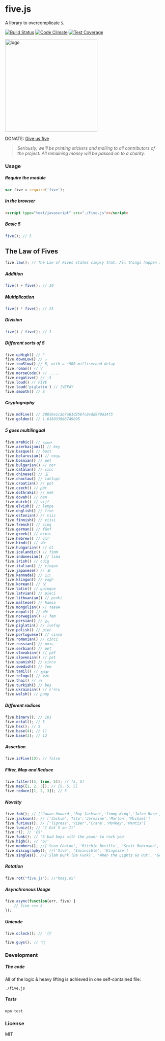 # five.js

A library to overcomplicate `5`.

[![Build Status](https://travis-ci.org/jackdcrawford/five.svg?branch=master)](https://travis-ci.org/jackdcrawford/five)
[![Code Climate](https://codeclimate.com/github/jackdcrawford/five.png)](https://codeclimate.com/github/jackdcrawford/five)
[![Test Coverage](https://codeclimate.com/github/jackdcrawford/five/coverage.png)](https://codeclimate.com/github/jackdcrawford/five)

<img src="https://cldup.com/kwFz0lhg1u.png" width="300" alt="logo" />

DONATE: [Give us five](https://www.paypal.me/fivejs/5/)

> *Seriously, we'll be printing stickers and mailing to all contributors of the project. All remaining money will be passed on to a charity.*

### Usage
##### Require the module
```javascript
var five = require('five');
```

##### In the browser
```html
<script type="text/javascript" src="./five.js"></script>
```

##### Basic 5
```javascript
five(); // 5
```

## The Law of Fives
```javascript
five.law(); // The Law of Fives states simply that: All things happen in fives, or are divisible by or are multiples of five, or are somehow directly or indirectly appropriate to 5. The Law of Fives is never wrong.
```

##### Addition
```javascript
five() + five(); // 10
```

##### Multiplication
```javascript
five() * five(); // 25
```

##### Division
```javascript
five() / five(); // 1
```

##### Different sorts of 5
```javascript
five.upHigh() // ⁵
five.downLow() // ₅
five.tooSlow() // 5, with a ~500 millisecond delay
five.roman() // V
five.morseCode() // .....
five.negative() // -5
five.loud() // FIVE
five.loud('piglatin') // IVEFAY
five.smooth() // S
```

##### Cryptography
```javascript
five.mdFive() // 30056e1cab7a61d256fc8edd970d14f5
five.golden() // 1.618033988749895
```

##### 5 goes multilingual
```javascript
five.arabic() // خمسة
five.azerbaijani() // beş
five.basque() // bost
five.belarusian() // пяць
five.bosnian() // pet
five.bulgarian() // пет
five.catalan() // cinc
five.chinese() // 五
five.choctaw() // tahlapi
five.croatian() // pet
five.czech() // pět
five.dothraki() // mek
five.dovah() // hen
five.dutch() // vijf
five.elvish() // lempe
five.english() // five
five.estonian() // viis
five.finnish() // viisi
five.french() // cinq
five.german() // fünf
five.greek() // πέντε
five.hebrew() // חמש
five.hindi() // पांच
five.hungarian() // öt
five.icelandic() // fimm
five.indonesian() // lima
five.irish() // cúig
five.italian() // cinque
five.japanese() // 五
five.kannada() // ಐದು
five.klingon() // vagh
five.korean() // 오
five.latin() // quinque
five.latvian() // pieci
five.lithuanian() // penki
five.maltese() // ħamsa
five.mongolian() // таван
five.nepali() // पाँच
five.norwegian() // fem
five.persian() // پنج
five.piglatin() // ivefay
five.polish() // pięć
five.portuguese() // cinco
five.romanian() // cinci
five.russian() // пять
five.serbian() // pet
five.slovakian() // päť
five.slovenian() // pet
five.spanish() // cinco
five.swedish() // fem
five.tamil() // ஐந்து
five.telugu() // ఐదు
five.thai() // ห้า
five.turkish() // beş
five.ukrainian() // п’ять
five.welsh() // pump
```

##### Different radices
```javascript
five.binary(); // 101
five.octal(); // 5
five.hex(); // 5
five.base(4); // 11
five.base(3); // 12
```

##### Assertion
```javascript
five.isFive(10); // false
```

##### Filter, Map and Reduce
```javascript
five.filter([5, true, 5]); // [5, 5]
five.map([1, 2, 3]); // [5, 5, 5]
five.reduce([1, 2, 3]); // 5
```

##### Novelty
```javascript
five.fab(); // ['Juwan Howard','Ray Jackson','Jimmy King','Jalen Rose','Chris Webber']
five.jackson(); // ['Jackie','Tito','Jermaine','Marlon','Michael']
five.furious(); // ['Tigress','Viper','Crane','Monkey','Mantis']
five.luniz(); // ‘I Got 5 on It’
five.r(); // '£5'
five.funk(); // '5 bad boys with the power to rock you'
five.high(); // 'o/'
five.members(); //['Sean Conlon', 'Ritchie Neville', 'Scott Robinson', 'Jason \'J\' Brown', 'Abz Love']
five.discography(); //['5ive', 'Invincible', 'Kingsize']
five.singles(); //['Slam Dunk (Da Funk)', 'When the Lights Go Out', 'Got the Feelin\'', 'Everybody Get Up', 'It\'s the Things You Do', 'Until the Time Is Through', 'If Ya Gettin\' Down', 'Keep On Movin\'', 'Don\'t Wanna Let You Go', 'We Will Rock You', 'Let\'s Dance', 'Closer to Me', 'Rock the Party', 'I Wish It Could Be Christmas Everyday']
```

##### Rotation
```javascript
five.rot("five.js"); //"knaj.ox"
```

##### Asynchronous Usage
```javascript
five.async(function(err, five) {
	// five === 5
});
```

##### Unicode
```javascript
five.oclock(); // '🕔'

five.guys(); // '🍔'
```

### Development
##### The code
All of the logic & heavy lifting is achieved in one self-contained file:
```
./five.js
```

##### Tests
```
npm test
```
### License
MIT
